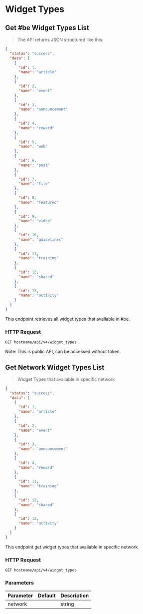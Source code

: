 # Widget Types

## Get #be Widget Types List
> The API returns JSON structured like this:

```json
{
  "status": "success",
  "data": [
    {
      "id": 1,
      "name": "article"
    },
    {
      "id": 2,
      "name": "event"
    },
    {
      "id": 3,
      "name": "announcement"
    },
    {
      "id": 4,
      "name": "reward"
    },
    {
      "id": 5,
      "name": "web"
    },
    {
      "id": 6,
      "name": "post"
    },
    {
      "id": 7,
      "name": "file"
    },
    {
      "id": 8,
      "name": "featured"
    },
    {
      "id": 9,
      "name": "video"
    },
    {
      "id": 10,
      "name": "guidelines"
    },
    {
      "id": 11,
      "name": "training"
    },
    {
      "id": 12,
      "name": "shared"
    },
    {
      "id": 13,
      "name": "activity"
    }
  ]
}
```

This endpoint retrieves all widget types that available in #be.

### HTTP Request

`GET hostname/api/v4/widget_types`

<aside class="success">
Note: This is public API, can be accessed without token.
</aside>



## Get Network Widget Types List

> Widget Types that available in specific network

```json
{
  "status": "success",
  "data": [
    {
      "id": 1,
      "name": "article"
    },
    {
      "id": 2,
      "name": "event"
    },
    {
      "id": 3,
      "name": "announcement"
    },
    {
      "id": 4,
      "name": "reward"
    },
    {
      "id": 11,
      "name": "training"
    },
    {
      "id": 12,
      "name": "shared"
    },
    {
      "id": 13,
      "name": "activity"
    }
  ]
}
```

This endpoint get widget types that available in specific network

### HTTP Request

`GET hostname/api/v4/widget_types`

### Parameters

Parameter | Default | Description
--------- | ------- | -----------
network |  | string
